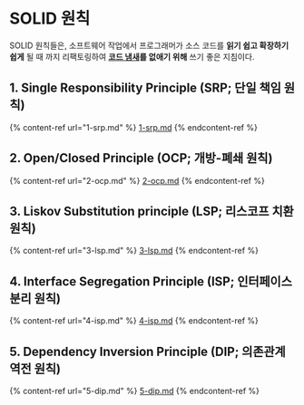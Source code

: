 # SOLID 원칙

SOLID 원칙들은, 소프트웨어 작업에서 프로그래머가 소스 코드를 **읽기 쉽고 확장하기 쉽게** 될 때 까지 리팩토링하여 [**코드 냄새**](https://ko.wikipedia.org/wiki/%EC%BD%94%EB%93%9C\_%EC%8A%A4%EB%A9%9C)**를 없애기 위해** 쓰기 좋은 지침이다.

## 1. Single Responsibility Principle (SRP; 단일 책임 원칙)

{% content-ref url="1-srp.md" %}
[1-srp.md](1-srp.md)
{% endcontent-ref %}

## 2. Open/Closed Principle (OCP; 개방-폐쇄 원칙)

{% content-ref url="2-ocp.md" %}
[2-ocp.md](2-ocp.md)
{% endcontent-ref %}

## 3. Liskov Substitution principle (LSP; 리스코프 치환 원칙)

{% content-ref url="3-lsp.md" %}
[3-lsp.md](3-lsp.md)
{% endcontent-ref %}

## 4. Interface Segregation Principle (ISP; 인터페이스 분리 원칙)

{% content-ref url="4-isp.md" %}
[4-isp.md](4-isp.md)
{% endcontent-ref %}

## 5. Dependency Inversion Principle (DIP; 의존관계 역전 원칙)

{% content-ref url="5-dip.md" %}
[5-dip.md](5-dip.md)
{% endcontent-ref %}
